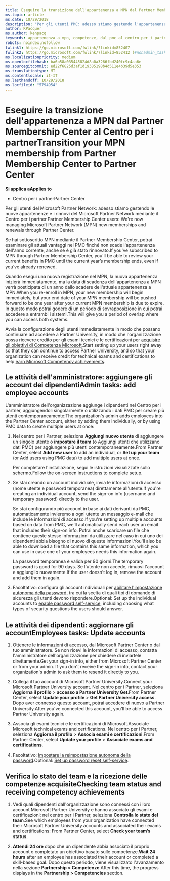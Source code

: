 ```yaml
---
title: Eseguire la transizione dell'appartenenza a MPN dal Partner Membership Center al Centro per i partner
ms.topic: article
ms.date: 10/29/2018
description: "Per gli utenti PMC: adesso stiamo gestendo l'appartenenza a MPN mediante il Centro per i partner. Ecco le operazioni che puoi effettuare."
author: KPacquer
ms.author: kenpacq
keywords: appartenenza a mpn, competenze, dal pmc al centro per i partner
robots: noindex,nofollow
fwlink1: https://go.microsoft.com/fwlink/?linkid=852407
fwlink2: https://go.microsoft.com/fwlink/?linkid=852412 (#nonadmin_tasks)
ms.localizationpriority: medium
ms.openlocfilehash: ba6b58a035445824d8a0a3266fbd240fc9c4aa6e
ms.sourcegitcommit: ed22f6825d3af1d19385198b4d511e4b39d5e353
ms.translationtype: MT
ms.contentlocale: it-IT
ms.lasthandoff: 10/29/2018
ms.locfileid: "5794954"
---
```

# <a name="transition-your-mpn-membership-from-partner-membership-center-to-partner-center"></a><span data-ttu-id="776cc-105">Eseguire la transizione dell'appartenenza a MPN dal Partner Membership Center al Centro per i partner</span><span class="sxs-lookup"><span data-stu-id="776cc-105">Transition your MPN membership from Partner Membership Center to Partner Center</span></span>

**<span data-ttu-id="776cc-106">Si applica a</span><span class="sxs-lookup"><span data-stu-id="776cc-106">Applies to</span></span>**
-  <span data-ttu-id="776cc-107">Centro per i partner</span><span class="sxs-lookup"><span data-stu-id="776cc-107">Partner Center</span></span>

<span data-ttu-id="776cc-108">Per gli utenti del Microsoft Partner Network: adesso stiamo gestendo le nuove appartenenze e i rinnovi del Microsoft Partner Network mediante il Centro per i partner.</span><span class="sxs-lookup"><span data-stu-id="776cc-108">Partner Membership Center users: We're now managing Microsoft Partner Network (MPN) new memberships and renewals through Partner Center.</span></span>  

<span data-ttu-id="776cc-109">Se hai sottoscritto MPN mediante il Partner Membership Center, potrai esaminare gli attuali vantaggi nel PMC finché non scade l'appartenenza dell'anno corrente, anche se è già stato rinnovato.</span><span class="sxs-lookup"><span data-stu-id="776cc-109">If you've subscribed to MPN through Partner Membership Center, you'll be able to review your current benefits in PMC until the current year’s membership ends, even if you’ve already renewed.</span></span> 

<span data-ttu-id="776cc-110">Quando esegui una nuova registrazione nel MPN, la nuova appartenenza inizierà immediatamente, ma la data di scadenza dell'appartenenza a MPN verrà posticipata di un anno dallo scadere dell'attuale appartenenza a MPN.</span><span class="sxs-lookup"><span data-stu-id="776cc-110">When you re-enroll in MPN, your new membership will begin immediately, but your end date of your MPN membership will be pushed forward to be one year after your current MPN membership is due to expire.</span></span> <span data-ttu-id="776cc-111">In questo modo potrai godere di un periodo di sovrapposizione in cui potrai accedere a entrambi i sistemi.</span><span class="sxs-lookup"><span data-stu-id="776cc-111">This will give you a period of overlap where you can access both systems.</span></span>

<span data-ttu-id="776cc-112">Avvia la configurazione degli utenti immediatamente in modo che possano continuare ad accedere a Partner University, in modo che l'organizzazione possa ricevere credito per gli esami tecnici e le certificazioni per [acquisire gli obiettivi di Competenza Microsoft](competencies.md).</span><span class="sxs-lookup"><span data-stu-id="776cc-112">Start setting up your users right away so that they can continue to access Partner University, and so that your organization can receive credit for technical exams and certifications to help [earn Microsoft Competency achievements](competencies.md).</span></span> 

## <a name="admin-tasks-add-employee-accounts"></a><span data-ttu-id="776cc-113">Le attività dell'amministratore: aggiungere gli account dei dipendenti</span><span class="sxs-lookup"><span data-stu-id="776cc-113">Admin tasks: add employee accounts</span></span>

<span data-ttu-id="776cc-114">L'amministratore dell'organizzazione aggiunge i dipendenti nel Centro per i partner, aggiungendoli singolarmente o utilizzando i dati PMC per creare più utenti contemporaneamente:</span><span class="sxs-lookup"><span data-stu-id="776cc-114">The organization's admin adds employees into the Partner Center account, either by adding them individually, or by using PMC data to create multiple users at once:</span></span>

1.  <span data-ttu-id="776cc-115">Nel centro per i Partner, seleziona **Aggiungi nuovo utente** di aggiungere un singolo utente o **impostare il team** (o Aggiungi utenti che utilizzano dati PMC) per aggiungere più utenti contemporaneamente.</span><span class="sxs-lookup"><span data-stu-id="776cc-115">From Partner Center, select **Add new user** to add an individual, or **Set up your team** (or Add users using PMC data) to add multiple users at once.</span></span>
    
    <span data-ttu-id="776cc-116">Per completare l'installazione, segui le istruzioni visualizzate sullo schermo.</span><span class="sxs-lookup"><span data-stu-id="776cc-116">Follow the on-screen instructions to complete setup.</span></span>

2.  <span data-ttu-id="776cc-117">Se stai creando un account individuale, invia le informazioni di accesso (nome utente e password temporanea) direttamente all'utente.</span><span class="sxs-lookup"><span data-stu-id="776cc-117">If you're creating an individual account, send the sign-on info (username and temporary password) directly to the user.</span></span>

    <span data-ttu-id="776cc-118">Se stai configurando più account in base ai dati derivanti da PMC, automaticamente invieremo a ogni utente un messaggio e-mail che include le informazioni di accesso.</span><span class="sxs-lookup"><span data-stu-id="776cc-118">If you're setting up multiple accounts based on data from PMC, we'll automatically send each user an email that includes their sign-on info.</span></span> <span data-ttu-id="776cc-119">Potrai anche scaricare un file che contiene queste stesse informazioni da utilizzare nel caso in cui uno dei dipendenti abbia bisogno di nuovo di queste informazioni.</span><span class="sxs-lookup"><span data-stu-id="776cc-119">You'll also be able to download a file that contains this same information, which you can use in case one of your employees needs this information again.</span></span>

    <span data-ttu-id="776cc-120">La password temporanea è valida per 90 giorni.</span><span class="sxs-lookup"><span data-stu-id="776cc-120">The temporary password is good for 90 days.</span></span> <span data-ttu-id="776cc-121">Se l'utente non accede, rimuovi l'account e aggiungilo nuovamente.</span><span class="sxs-lookup"><span data-stu-id="776cc-121">If the user doesn't log in, remove the account and add them in again.</span></span>

3.  <span data-ttu-id="776cc-122">Facoltativo: configura gli account individuali per [abilitare l'impostazione autonoma della password](https://docs.microsoft.com/azure/active-directory/active-directory-passwords-getting-started), tra cui la scelta di quali tipi di domande di sicurezza gli utenti devono rispondere.</span><span class="sxs-lookup"><span data-stu-id="776cc-122">Optional: Set up the individual accounts to [enable password self-service](https://docs.microsoft.com/azure/active-directory/active-directory-passwords-getting-started), including choosing what types of security questions the users should answer.</span></span> 

## <a href="" id="nonadmin_tasks"></a> <span data-ttu-id="776cc-123">Le attività dei dipendenti: aggiornare gli account</span><span class="sxs-lookup"><span data-stu-id="776cc-123">Employees tasks: Update accounts</span></span>

1.  <span data-ttu-id="776cc-124">Ottenere le informazioni di accesso, dal Microsoft Partner Center o dal tuo amministratore. Se non ricevi le informazioni di accesso, contatta l'amministratore dell'organizzazione per chiedere di inviartele direttamente.</span><span class="sxs-lookup"><span data-stu-id="776cc-124">Get your sign-in info, either from Microsoft Partner Center or from your admin. If you don't receive the sign-in info, contact your organization's admin to ask them to resend it directly to you.</span></span> 

2.  <span data-ttu-id="776cc-125">Collega il tuo account di Microsoft Partner University.</span><span class="sxs-lookup"><span data-stu-id="776cc-125">Connect your Microsoft Partner University account.</span></span> <span data-ttu-id="776cc-126">Nel centro per i Partner, seleziona **Aggiorna il profilo** > **accesso a Partner University Get**.</span><span class="sxs-lookup"><span data-stu-id="776cc-126">From Partner Center, select **Update your profile** > **Get Partner University access**.</span></span>  <span data-ttu-id="776cc-127">Dopo aver connesso questo account, potrai accedere di nuovo a Partner University.</span><span class="sxs-lookup"><span data-stu-id="776cc-127">After you've connected this account, you'll be able to access Partner University again.</span></span>

3.  <span data-ttu-id="776cc-128">Associa gli esami tecnici e le certificazioni di Microsoft.</span><span class="sxs-lookup"><span data-stu-id="776cc-128">Associate Microsoft technical exams and certifications.</span></span> <span data-ttu-id="776cc-129">Nel centro per i Partner, seleziona **Aggiorna il profilo** > **Associa esami e certificazioni**.</span><span class="sxs-lookup"><span data-stu-id="776cc-129">From Partner Center, select **Update your profile** > **Associate exams and certifications**.</span></span> 

4.  <span data-ttu-id="776cc-130">Facoltativo: [Impostare la reimpostazione autonoma della password](https://docs.microsoft.com/en-us/azure/active-directory/active-directory-passwords-update-your-own-password).</span><span class="sxs-lookup"><span data-stu-id="776cc-130">Optional: [Set up password reset self-service](https://docs.microsoft.com/en-us/azure/active-directory/active-directory-passwords-update-your-own-password).</span></span>

## <a name="checking-team-status-and-receiving-competency-achievements"></a><span data-ttu-id="776cc-131">Verifica lo stato del team e la ricezione delle competenze acquisite</span><span class="sxs-lookup"><span data-stu-id="776cc-131">Checking team status and receiving competency achievements</span></span>

1.  <span data-ttu-id="776cc-132">Vedi quali dipendenti dall'organizzazione sono connessi con i loro account Microsoft Partner University e hanno associato gli esami e certificazioni: nel centro per i Partner, seleziona **Controlla lo stato del team**.</span><span class="sxs-lookup"><span data-stu-id="776cc-132">See which employees from your organization have connected their Microsoft Partner University accounts and associated their exams and certifications: From Partner Center, select **Check your team’s status**.</span></span>

2.  <span data-ttu-id="776cc-133">**Attendi 24 ore** dopo che un dipendente abbia associato il proprio account o completato un obiettivo basato sulle competenze.</span><span class="sxs-lookup"><span data-stu-id="776cc-133">**Wait 24 hours** after an employee has associated their account or completed a skill-based goal.</span></span> <span data-ttu-id="776cc-134">Dopo questo periodo, viene visualizzato l'avanzamento nella sezione **Partnership > Competenze**.</span><span class="sxs-lookup"><span data-stu-id="776cc-134">After this time, the progress displays in the  **Partnership > Competencies** section.</span></span>
